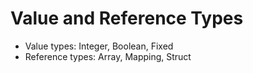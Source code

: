 # Value and Reference Types

- Value types: Integer, Boolean, Fixed
- Reference types: Array, Mapping, Struct

